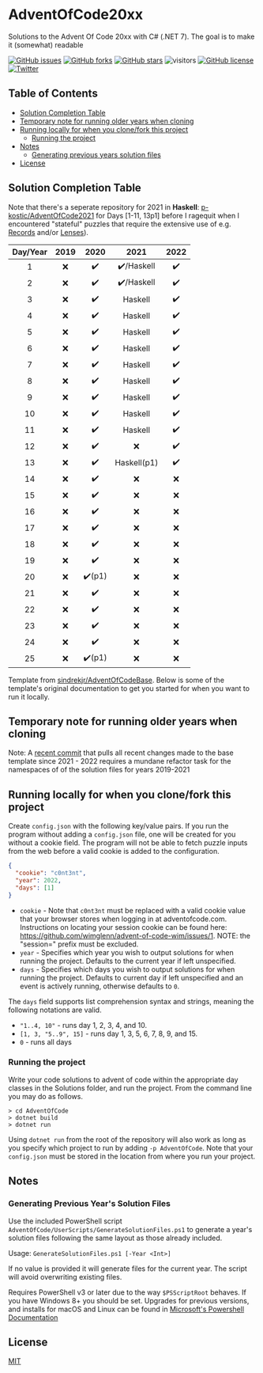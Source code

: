 


# AdventOfCode20xx
Solutions to the Advent Of Code 20xx with C# (.NET 7). The goal is to make it (somewhat) readable

[![GitHub issues](https://img.shields.io/github/issues/p-kostic/AdventOfCode2020)](https://github.com/p-kostic/AdventOfCode2020/issues)
[![GitHub forks](https://img.shields.io/github/forks/p-kostic/AdventOfCode2020)](https://github.com/p-kostic/AdventOfCode2020/network)
[![GitHub stars](https://img.shields.io/github/stars/p-kostic/AdventOfCode2020)](https://github.com/p-kostic/AdventOfCode2020/stargazers)
![visitors](https://visitor-badge.glitch.me/badge?page_id=p-kostic.adventofcode2020)
[![GitHub license](https://img.shields.io/github/license/p-kostic/AdventOfCode2020)](https://github.com/p-kostic/AdventOfCode2020/blob/master/LICENSE.md)
[![Twitter](https://img.shields.io/twitter/url?style=social&url=https%3A%2F%2Fgithub.com%2Fp-kostic%2FAdventOfCode2020)](https://twitter.com/intent/tweet?text=Wow:&url=https%3A%2F%2Fgithub.com%2Fp-kostic%2FAdventOfCode2020)

## Table of Contents
* [Solution Completion Table](https://github.com/p-kostic/AdventOfCode20xx#solution-completion-table)
* [Temporary note for running older years when cloning](https://github.com/p-kostic/AdventOfCode20xx#temporary-note-for-running-older-years-when-cloning)
* [Running locally for when you clone/fork this project](https://github.com/p-kostic/AdventOfCode20xx#running-locally-for-when-you-clonefork-this-project)
    * [Running the project](https://github.com/p-kostic/AdventOfCode20xx#running-the-project)
* [Notes](https://github.com/p-kostic/AdventOfCode20xx#notes)
    * [Generating previous years solution files](https://github.com/p-kostic/AdventOfCode20xx#generating-previous-years-solution-files)
* [License](https://github.com/p-kostic/AdventOfCode20xx#license)

## Solution Completion Table
Note that there's a seperate repository for 2021 in **Haskell**: [p-kostic/AdventOfCode2021](https://github.com/p-kostic/AdventOfCode2021) for Days [1-11, 13p1] before I ragequit when I encountered "stateful" puzzles that require the extensive use of e.g. [Records](https://en.wikibooks.org/wiki/Haskell/More_on_datatypes) and/or [Lenses](https://www.haskellforall.com/2013/05/program-imperatively-using-haskell.html)).

| Day/Year | 2019 | 2020   | 2021        |  2022  |
|:--------:|:----:|:------:|:-----------:|:------:|
|     1    |  ❌ |  ✔️     |  ✔️/Haskell |   ✔️   |
|     2    |  ❌ |  ✔️     |  ✔️/Haskell |   ✔️   |
|     3    |  ❌ |  ✔️     |  Haskell    |   ✔️  |
|     4    |  ❌ |  ✔️     |  Haskell    |   ✔️  |
|     5    |  ❌ |  ✔️     |  Haskell    |   ✔️  |
|     6    |  ❌ |  ✔️     |  Haskell    |   ✔️  |
|     7    |  ❌ |  ✔️     |  Haskell    |   ✔️  |
|     8    |  ❌ |  ✔️     |  Haskell    |   ✔️  | 
|     9    |  ❌ |  ✔️     |  Haskell    |   ✔️   |
|    10    |  ❌ |  ✔️     |  Haskell    |   ✔️   |
|    11    |  ❌ |  ✔️     |  Haskell    |   ✔️  |
|    12    |  ❌ |  ✔️     |  ❌         |   ✔️  |
|    13    |  ❌ |  ✔️     |  Haskell(p1)|   ✔️  |
|    14    |  ❌ |  ✔️     |  ❌        |   ❌  |
|    15    |  ❌ |  ✔️     |  ❌        |   ❌  |
|    16    |  ❌ |  ✔️     |  ❌        |   ❌  |
|    17    |  ❌ |  ✔️     |  ❌        |   ❌  |
|    18    |  ❌ |  ✔️     |  ❌        |   ❌  |
|    19    |  ❌ |  ✔️     |  ❌        |   ❌  |
|    20    |  ❌ |  ✔️(p1) |  ❌        |   ❌  |
|    21    |  ❌ |  ✔️     |  ❌        |   ❌  |
|    22    |  ❌ |  ✔️     |  ❌        |   ❌  |
|    23    |  ❌ |  ✔️     |  ❌        |   ❌  |
|    24    |  ❌ |  ✔️     |  ❌        |   ❌  |
|    25    |  ❌ |  ✔️(p1) |  ❌        |   ❌  |

Template from [sindrekjr/AdventOfCodeBase](https://github.com/sindrekjr/AdventOfCodeBase). Below is some of the template's original documentation to get you started for when you want to run it locally. 

## Temporary note for running older years when cloning
Note: A [recent commit](https://github.com/p-kostic/AdventOfCode20xx/commit/ac0d6781f956d767602d385a22cb33c158e1769a) that pulls all recent changes made to the base template since 2021 - 2022 requires a mundane refactor task for the namespaces of of the solution files for years 2019-2021

## Running locally for when you clone/fork this project 
Create `config.json` with the following key/value pairs. If you run the program without adding a `config.json` file, one will be created for you without a cookie field. The program will not be able to fetch puzzle inputs from the web before a valid cookie is added to the configuration. 
```json
{
  "cookie": "c0nt3nt",
  "year": 2022,
  "days": [1] 
}
```

*  `cookie` - Note that `c0nt3nt` must be replaced with a valid cookie value that your browser stores when logging in at adventofcode.com. Instructions on locating your session cookie can be found here: https://github.com/wimglenn/advent-of-code-wim/issues/1. NOTE: the "session=" prefix must be excluded. 
*  `year` - Specifies which year you wish to output solutions for when running the project. Defaults to the current year if left unspecified.
*  `days` - Specifies which days you wish to output solutions for when running the project. Defaults to current day if left unspecified and an event is actively running, otherwise defaults to `0`.

The `days` field supports list comprehension syntax and strings, meaning the following notations are valid.
* `"1..4, 10"` - runs day 1, 2, 3, 4, and 10.
* `[1, 3, "5..9", 15]` - runs day 1, 3, 5, 6, 7, 8, 9, and 15.
* `0` - runs all days

### Running the project
Write your code solutions to advent of code within the appropriate day classes in the Solutions folder, and run the project. From the command line you may do as follows.
```
> cd AdventOfCode
> dotnet build
> dotnet run
```
Using `dotnet run` from the root of the repository will also work as long as you specify which project to run by adding `-p AdventOfCode`. Note that your `config.json` must be stored in the location from where you run your project.

## Notes
### Generating Previous Year's Solution Files
Use the included PowerShell script `AdventOfCode/UserScripts/GenerateSolutionFiles.ps1` to generate a year's solution files following the same layout as those already included.

Usage: `GenerateSolutionFiles.ps1 [-Year <Int>]`

If no value is provided it will generate files for the current year. The script will avoid overwriting existing files.  

Requires PowerShell v3 or later due to the way `$PSScriptRoot` behaves. If you have Windows 8+ you should be set. Upgrades for previous versions, and installs for macOS and Linux can be found in [Microsoft's Powershell Documentation](https://docs.microsoft.com/en-us/powershell/scripting/install/installing-powershell?view=powershell-7.1)

## License
[MIT](https://github.com/p-kostic/AdventOfCode20xx/blob/master/LICENSE.md)
